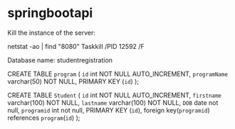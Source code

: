 # springbootapi
Kill the instance of the server:

netstat -ao | find "8080"
Taskkill /PID  12592 /F

Database name: studentregistration

CREATE TABLE `program` (
  `id` int NOT NULL AUTO_INCREMENT,
  `programName` varchar(50) NOT NULL,
  PRIMARY KEY (`id`)
);

CREATE TABLE `Student` (
  `id` int NOT NULL AUTO_INCREMENT,
  `firstname` varchar(100) NOT NULL,
  `lastname` varchar(100) NOT NULL,
  `DOB` date not null,
  `programid` int not null,	
  PRIMARY KEY (`id`),
  foreign key(`programid`) references `program`(`id`)
);


